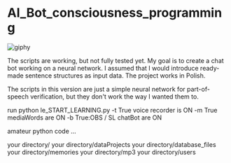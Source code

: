 # AI_Bot_consciousness_programming
![giphy](https://user-images.githubusercontent.com/87774666/227994394-a2227a09-5aa0-455e-ad35-025a120570e7.gif)

The scripts are working, but not fully tested yet. My goal is to create a chat bot working on a neural network. I assumed that I would introduce ready-made sentence structures as input data. The project works in Polish.

The scripts in this version are just a simple neural network for part-of-speech verification, but they don't work the way I wanted them to.

run python le_START_LEARNING.py
                -t True voice recorder is ON
                -m True mediaWords are ON
                -b True:OBS / SL chatBot are ON

amateur python code ...

your directory/
your directory/dataProjects
your directory/database_files
your directory/memories
your directory/mp3
your directory/users



